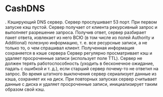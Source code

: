 # CashDNS
. Кэширующий DNS сервер. Сервер прослушивает 53 порт. При первом запуске кэш пустой. Сервер получает от клиента рекурсивный запрос и выполняет разрешение запроса. Получив ответ, сервер разбирает пакет ответа, извлекает из него ВСЮ (в том
числе из полей Authority и Additional) полезную информацию, т. е. все ресурсные записи, а не
только то, о чем спрашивал клиент. Полученная информация сохраняется в кэше сервера
Сервер регулярно просматривает кэш и удаляет просроченные записи (использует поле TTL).
Сервер не должен терять работоспособность (уходить в бесконечное ожидание, падать с
ошибкой и т. д.), если старший сервер почему-то не ответил на запрос. Во время штатного выключения сервер сериализует данные из кэша, сохраняет их на диск. При повторных запусках
сервер считывает данные с диска и удаляет просроченные записи, инициализирует таким образом свой кэш.